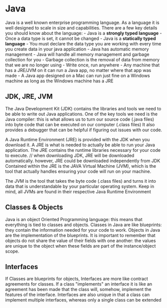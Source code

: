 # Java
Java is a well known enterprise programming language. 
As a language it is well designed to scale in size and capabilities.
There are a few key details you should know about the language:
    - Java is a **strongly typed language**
        - Once a data type is set, it cannot be changed
    - Java is a **statically typed language**
        - You must declare the data type you are working with every time you create data in your java application
    - Java has automatic memory management
        - Java will handle all memory management and garbage collection for you
        - Garbage collection is the removal of data from memory that we are no longer using
    - Write once, run anywhere
        - Any machine that has a JRE/JVM on it can run a Java app, no matter where that app was made
            - A Java app designed on a Mac can run just fine on a Windows machine as long as the Windows machine has a JRE


## JDK, JRE, JVM
The Java Development Kit (JDK) contains the libraries and tools we need to be able to write out Java applications.
One of the key tools we need is the Java compiler: this is what allows us to turn our source code (.java files) into byte code that can be executed on our computer (.class files)
It also provides a debugger that can be helpful if figuring out issues with our code.

A Java Runtime Environment (JRE) is provided with the JDK when you download it. A JRE is what is needed to actually be able to run your Java application. The JRE contains the runtime libraries necessary for your code to execute. 
// when downloading JDK, JRE will be downloaded automatically. however, JRE could be downloaded independently from JDK
Contained within the JRE is the JAVA Virtual Machine (JVM), which is the tool that actually handles ensuring your code will run on your machine.

The JVM is the tool that takes the byte code (.class files) and turns it into data that is understandable by your particular operating system.
Keep in mind, all JVMs are found in their respective Java Runtime Environment


## Classes & Objects
Java is an object Oriented Programming language: this means that everything is tied to classes and objects.
Classes in Java are like blueprints: they contain the information needed for your code to work.
Objects in Java are the implementation of the blueprints.
It is important to remember that objects do not share the value of their fields with one another: the values are unique to the object
when these fields are part of the instance/object scope.


## Interfaces
If Classes are blueprints for objects, Interfaces are more like contract agreements for classes. If a class "implements" an interface 
it is like an agreement has been made that the class will, somehow, implement the features of the interface. Interfaces are also unique in that a class can implement multiple interfaces, whereas only a single class can be extended